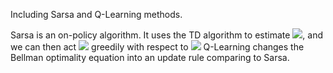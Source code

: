 Including Sarsa and Q-Learning methods.

Sarsa is an on-policy algorithm. It uses the TD algorithm to estimate <img src="http://chart.googleapis.com/chart?cht=tx&chl= q^{\pi}" style="border:none;">, and we can then act <img src="http://chart.googleapis.com/chart?cht=tx&chl= {\pi}" style="border:none;">
greedily with respect to <img src="http://chart.googleapis.com/chart?cht=tx&chl= q^{\pi}" style="border:none;">
Q-Learning changes the Bellman optimality equation into an update rule comparing to Sarsa.
